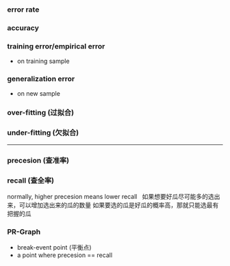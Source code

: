 ### error rate
### accuracy
### training error/empirical error
- on training sample
### generalization error
- on new sample
### over-fitting (过拟合)
### under-fitting (欠拟合)
---
### precesion (查准率)
### recall (查全率)
normally, higher precesion means lower recall   
如果想要好瓜尽可能多的选出来，可以增加选出来的瓜的数量
如果要选的瓜是好瓜的概率高，那就只能选最有把握的瓜

### PR-Graph
- break-event point (平衡点)
- a point where precesion == recall
